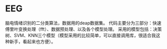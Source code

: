 # EEG
脑电情绪识别的二分类算法，数据用的deap数据集。
代码主要分为三部分：快速傅里叶变换处理（fft）、数据预处理、以及各个模型处理。
采用的模型包括：决策树、SVM、KNN三个模型（模型采用的比较简单，可以直接调用库，很适合我这种新手，看起来也方便）。
